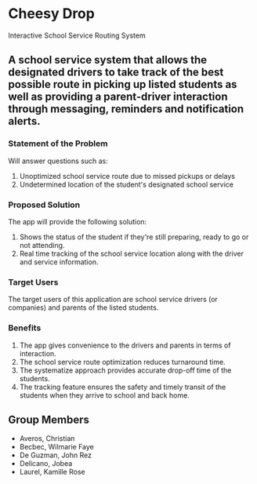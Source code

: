 # Cheesy Drop
Interactive School Service Routing System

## A school service system that allows the designated drivers to take track of the best possible route in picking up listed students as well as providing a parent-driver interaction through messaging, reminders and notification alerts.

### Statement of the Problem
Will answer questions such as:
1. Unoptimized school service route due to missed pickups or delays 
2. Undetermined location of the student's designated school service

### Proposed Solution
The app will provide the following solution:
1. Shows the status of the student if they're still preparing, ready to go or not attending.
2. Real time tracking of the school service location along with the driver and service information.

### Target Users
The target users of this application are school service drivers (or companies) and parents of the listed students.

### Benefits
  1. The app gives convenience to the drivers and parents in terms of interaction.
  2. The school service route optimization reduces turnaround time.
  3. The systematize approach provides accurate drop-off time of the students.
  4. The tracking feature ensures the safety and timely transit of the students when they arrive to school and back home. 

## Group Members
- Averos, Christian
- Becbec, Wilmarie Faye
- De Guzman, John Rez
- Delicano, Jobea
- Laurel, Kamille Rose
